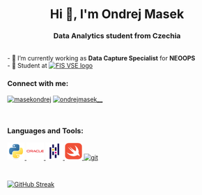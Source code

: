 <!--
**ondrejmasek/ondrejmasek** is a ✨ _special_ ✨ repository because its `README.md` (this file) appears on your GitHub profile.

Here are some ideas to get you started:

- 🔭 I’m currently working on ...
- 🌱 I’m currently learning ...
- 👯 I’m looking to collaborate on ...
- 🤔 I’m looking for help with ...
- 💬 Ask me about ...
- 📫 How to reach me: ...
- 😄 Pronouns: ...
- ⚡ Fun fact: ...
-->

<h1 align="center">Hi 👋, I'm Ondrej Masek</h1>
<h3 align="center">Data Analytics student from Czechia</h3>
<br>
- 🔭 I’m currently working as <b>Data Capture Specialist</b> for <b>NEOOPS</b>
<br>
- 🌱 Student at <a target="_blank" href="https://fis.vse.cz/"><img src="https://feedbotvsefisbotweb6272.blob.core.windows.net/upload/thumbnails/logo-horizontal-cs-square-05-removebg-preview.png" alt="FIS VSE logo" width="80" margin-left="5" bottom="0"/></a>
<br>

<h3 align="left">Connect with me:</h3>
<p align="left">
<a href="https://linkedin.com/in/masekondrej" target="blank"><img align="center" src="https://raw.githubusercontent.com/rahuldkjain/github-profile-readme-generator/master/src/images/icons/Social/linked-in-alt.svg" alt="masekondrej" height="30" width="40" /></a>
<a href="https://instagram.com/ondrejmasek__" target="blank"><img align="center" src="https://raw.githubusercontent.com/rahuldkjain/github-profile-readme-generator/master/src/images/icons/Social/instagram.svg" alt="ondrejmasek__" height="30" width="40" /></a>
</p>
<br>

<h3 align="left">Languages and Tools:</h3>
<p align="left"> <a href="https://www.python.org" target="_blank" rel="noreferrer"> <img src="https://raw.githubusercontent.com/devicons/devicon/master/icons/python/python-original.svg" alt="python" width="40" height="40"/> </a> <a href="https://www.oracle.com/" target="_blank" rel="noreferrer"> <img src="https://raw.githubusercontent.com/devicons/devicon/master/icons/oracle/oracle-original.svg" alt="oracle" width="40" height="40"/> </a> <a href="https://pandas.pydata.org/" target="_blank" rel="noreferrer"> <img src="https://raw.githubusercontent.com/devicons/devicon/2ae2a900d2f041da66e950e4d48052658d850630/icons/pandas/pandas-original.svg" alt="pandas" width="40" height="40"/> </a> <a href="https://developer.apple.com/swift/" target="_blank" rel="noreferrer"> <img src="https://raw.githubusercontent.com/devicons/devicon/master/icons/swift/swift-original.svg" alt="swift" width="40" height="40"/> </a> <a href="https://git-scm.com/" target="_blank" rel="noreferrer"> <img src="https://www.vectorlogo.zone/logos/git-scm/git-scm-icon.svg" alt="git" width="40" height="40"/> </a> </p>
<br>

[![GitHub Streak](http://github-readme-streak-stats.herokuapp.com?user=ondrejmasek&theme=dark&background=000000)](https://git.io/streak-stats)

<!--
[![Top Langs](https://github-readme-stats.vercel.app/api/top-langs/?username=ondrejmasek&layout=compact&theme=vision-friendly-dark)](https://github.com/anuraghazra/github-readme-stats)
-->
